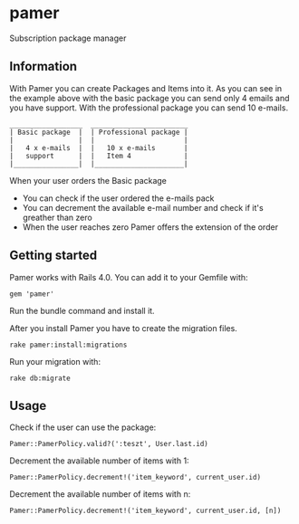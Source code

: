 # pamer
Subscription package manager

## Information

With Pamer you can create Packages and Items into it. As you can see in the example above with the basic package you can send only 4 emails and you have support. With the professional package you can send 10 e-mails.

    __________________  ________________________
    | Basic package  |  | Professional package |
    |                |  |                      |
    |   4 x e-mails  |  |   10 x e-mails       |
    |   support      |  |   Item 4             |
    |________________|  |______________________|

When your user orders the Basic package

* You can check if the user ordered the e-mails pack
* You can decrement the available e-mail number and check if it's greather than zero
* When the user reaches zero Pamer offers the extension of the order

## Getting started

Pamer works with Rails 4.0. You can add it to your Gemfile with:

`gem 'pamer'`

Run the bundle command and install it.

After you install Pamer you have to create the migration files.

`rake pamer:install:migrations`

Run your migration with:

`rake db:migrate`

## Usage

Check if the user can use the package:

`Pamer::PamerPolicy.valid?(':teszt', User.last.id)`

Decrement the available number of items with 1:

`Pamer::PamerPolicy.decrement!('item_keyword', current_user.id)`

Decrement the available number of items with n:

`Pamer::PamerPolicy.decrement!('item_keyword', current_user.id, [n])`

